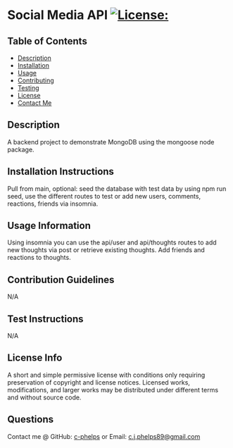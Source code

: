 # Social  Media API           [![License:](https://img.shields.io/badge/License:-MIT-red)](http://choosealicense.com/licenses/mit/)
## Table of Contents
- [Description](#description)
- [Installation](#installation-instructions)
- [Usage](#usage-information)
- [Contributing](#contribution-guidelines)
- [Testing](#test-instructions)
- [License](#license-info)
- [Contact Me](#questions)
## Description
 A backend project to demonstrate MongoDB using the mongoose node package.
## Installation Instructions
 Pull from main, optional: seed the database with test data by using npm run seed, use the different routes to test or add new users, comments, reactions, friends via insomnia.
## Usage Information
 Using insomnia you can use the api/user and api/thoughts routes to add new thoughts via post or retrieve existing thoughts. Add friends and reactions to thoughts.
## Contribution Guidelines
 N/A
## Test Instructions
 N/A
## License Info
 A short and simple permissive license with conditions only requiring preservation of copyright and license notices. Licensed works, modifications, and larger works may be distributed under different terms and without source code.
## Questions
 Contact me @ GitHub: [c-phelps](https://github.com/c-phelps) or Email: c.j.phelps89@gmail.com